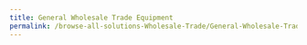 ```yaml
---
title: General Wholesale Trade Equipment
permalink: /browse-all-solutions-Wholesale-Trade/General-Wholesale-Trade-Equipment
---
```


